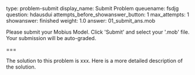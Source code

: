 type: problem-submit
display_name: Submit Problem
queuename: fsdjg
question: hdausdui
attempts_before_showanswer_button: 1 
max_attempts: 1
showanswer: finished
weight: 1.0
answer: 01_submit_ans.mob

Please submit your Mobius Model. Click 'Submit' and select your '.mob' file. Your submission will be auto-graded.

===

The solution to this problem is xxx.
Here is a more detailed description of the solution.
